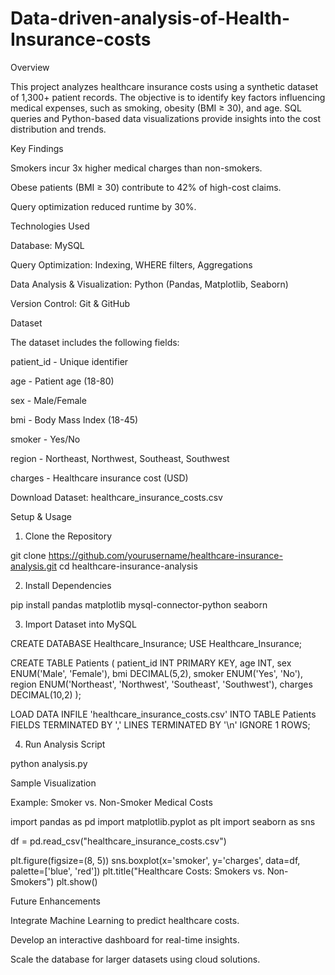 # Data-driven-analysis-of-Health-Insurance-costs

Overview

This project analyzes healthcare insurance costs using a synthetic dataset of 1,300+ patient records. The objective is to identify key factors influencing medical expenses, such as smoking, obesity (BMI ≥ 30), and age. SQL queries and Python-based data visualizations provide insights into the cost distribution and trends.

Key Findings

Smokers incur 3x higher medical charges than non-smokers.

Obese patients (BMI ≥ 30) contribute to 42% of high-cost claims.

Query optimization reduced runtime by 30%.

Technologies Used

Database: MySQL

Query Optimization: Indexing, WHERE filters, Aggregations

Data Analysis & Visualization: Python (Pandas, Matplotlib, Seaborn)

Version Control: Git & GitHub

Dataset

The dataset includes the following fields:

patient_id - Unique identifier

age - Patient age (18-80)

sex - Male/Female

bmi - Body Mass Index (18-45)

smoker - Yes/No

region - Northeast, Northwest, Southeast, Southwest

charges - Healthcare insurance cost (USD)

Download Dataset: healthcare_insurance_costs.csv

Setup & Usage

1. Clone the Repository

git clone https://github.com/yourusername/healthcare-insurance-analysis.git
cd healthcare-insurance-analysis

2. Install Dependencies

pip install pandas matplotlib mysql-connector-python seaborn

3. Import Dataset into MySQL

CREATE DATABASE Healthcare_Insurance;
USE Healthcare_Insurance;

CREATE TABLE Patients (
    patient_id INT PRIMARY KEY,
    age INT,
    sex ENUM('Male', 'Female'),
    bmi DECIMAL(5,2),
    smoker ENUM('Yes', 'No'),
    region ENUM('Northeast', 'Northwest', 'Southeast', 'Southwest'),
    charges DECIMAL(10,2)
);

LOAD DATA INFILE 'healthcare_insurance_costs.csv'
INTO TABLE Patients
FIELDS TERMINATED BY ','
LINES TERMINATED BY '\n'
IGNORE 1 ROWS;

4. Run Analysis Script

python analysis.py

Sample Visualization

Example: Smoker vs. Non-Smoker Medical Costs

import pandas as pd
import matplotlib.pyplot as plt
import seaborn as sns

df = pd.read_csv("healthcare_insurance_costs.csv")

plt.figure(figsize=(8, 5))
sns.boxplot(x='smoker', y='charges', data=df, palette=['blue', 'red'])
plt.title("Healthcare Costs: Smokers vs. Non-Smokers")
plt.show()

Future Enhancements

Integrate Machine Learning to predict healthcare costs.

Develop an interactive dashboard for real-time insights.

Scale the database for larger datasets using cloud solutions.
